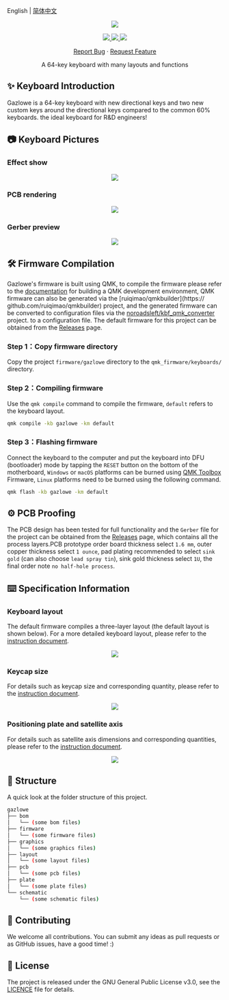 English | [简体中文](README.zh-CN.md)

<p align="center">
    <img src="https://cdn.jsdelivr.net/gh/seatonjiang/gazlowe@main/.github/gazlowe-logo.png">
</p>

<p align="center">
    <a href="https://github.com/seatonjiang/gazlowe/issues">
        <img src="https://img.shields.io/github/issues/seatonjiang/gazlowe?style=flat-square&color=blue">
    </a>
    <a href="https://github.com/seatonjiang/gazlowe/pulls">
        <img src="https://img.shields.io/github/issues-pr/seatonjiang/gazlowe?style=flat-square&color=brightgreen">
    </a>
    <a href="https://github.com/seatonjiang/gazlowe/blob/main/LICENSE">
        <img src="https://img.shields.io/github/license/seatonjiang/gazlowe?&style=flat-square">
    </a>
</p>

<p align="center">
    <a href="https://github.com/seatonjiang/gazlowe/issues">Report Bug</a>
    ·
    <a href="https://github.com/seatonjiang/gazlowe/issues">Request Feature</a>
</p>

<p align="center">A 64-key keyboard with many layouts and functions</p>


## ✨ Keyboard Introduction

Gazlowe is a 64-key keyboard with new directional keys and two new custom keys around the directional keys compared to the common 60% keyboards. the ideal keyboard for R&D engineers!

## 📷 Keyboard Pictures

### Effect show

<p align="center">
    <img src="https://cdn.jsdelivr.net/gh/seatonjiang/gazlowe@main/.github/gazlowe-main.jpg">
</p>

### PCB rendering

<p align="center">
    <img src="https://cdn.jsdelivr.net/gh/seatonjiang/gazlowe@main/graphics/purple/graphics-gazlowe-purple-bottom.svg">
</p>

### Gerber preview

<p align="center">
    <img src="https://cdn.jsdelivr.net/gh/seatonjiang/gazlowe@main/.github/gazlowe-gerber.png">
</p>

## 🛠️ Firmware Compilation

Gazlowe's firmware is built using QMK, to compile the firmware please refer to the [documentation](https://docs.qmk.fm/#/newbs_getting_started) for building a QMK development environment, QMK firmware can also be generated via the [ruiqimao/qmkbuilder](https:// github.com/ruiqimao/qmkbuilder) project, and the generated firmware can be converted to configuration files via the [noroadsleft/kbf_qmk_converter](https://github.com/noroadsleft/kbf_qmk_converter) project. to a configuration file. The default firmware for this project can be obtained from the [Releases](https://github.com/seatonjiang/gazlowe/releases) page.

### Step 1：Copy firmware directory

Copy the project `firmware/gazlowe` directory to the `qmk_firmware/keyboards/` directory.

### Step 2：Compiling firmware

Use the `qmk compile` command to compile the firmware, `default` refers to the keyboard layout.

```bash
qmk compile -kb gazlowe -km default
```

### Step 3：Flashing firmware

Connect the keyboard to the computer and put the keyboard into DFU (bootloader) mode by tapping the `RESET` button on the bottom of the motherboard, `Windows` or `macOS` platforms can be burned using [QMK Toolbox](https://github.com/qmk/qmk_toolbox/releases) Firmware, `Linux` platforms need to be burned using the following command.

```bash
qmk flash -kb gazlowe -km default
```

## ⚙️ PCB Proofing

The PCB design has been tested for full functionality and the `Gerber` file for the project can be obtained from the [Releases](https://github.com/seatonjiang/gazlowe/releases) page, which contains all the process layers.PCB prototype order board thickness select `1.6 mm`, outer copper thickness select `1 ounce`, pad plating recommended to select `sink gold` (can also choose `lead spray tin`), sink gold thickness select `1U`, the final order note `no half-hole process`.

## ⌨️ Specification Information

### Keyboard layout

The default firmware compiles a three-layer layout (the default layout is shown below). For a more detailed keyboard layout, please refer to the [instruction document](https://github.com/seatonjiang/gazlowe/blob/main/layout/README.md).

<p align="center">
    <img src="https://cdn.jsdelivr.net/gh/seatonjiang/gazlowe@main/layout/level-0/layout-gazlowe-level-0.png">
</p>

### Keycap size

For details such as keycap size and corresponding quantity, please refer to the [instruction document](https://github.com/seatonjiang/gazlowe/blob/main/layout/keycap/README.md).

<p align="center">
    <img src="https://cdn.jsdelivr.net/gh/seatonjiang/gazlowe@main/layout/keycap/layout-gazlowe-keycap.png">
</p>

### Positioning plate and satellite axis

For details such as satellite axis dimensions and corresponding quantities, please refer to the [instruction document](https://github.com/seatonjiang/gazlowe/blob/main/plate/README.md).

<p align="center">
    <img src="https://cdn.jsdelivr.net/gh/seatonjiang/gazlowe@main/plate/plate-gazlowe.png">
</p>

## 📂 Structure

A quick look at the folder structure of this project.

```bash
gazlowe
├── bom
│   └── (some bom files)
├── firmware
│   └── (some firmware files)
├── graphics
│   └── (some graphics files)
├── layout
│   └── (some layout files)
├── pcb
│   └── (some pcb files)
├── plate
│   └── (some plate files)
└── schematic
    └── (some schematic files)
```

## 🤝 Contributing

We welcome all contributions. You can submit any ideas as pull requests or as GitHub issues, have a good time! :)

## 📃 License

The project is released under the GNU General Public License v3.0, see the [LICENCE](https://github.com/seatonjiang/gazlowe/blob/main/LICENSE) file for details.
